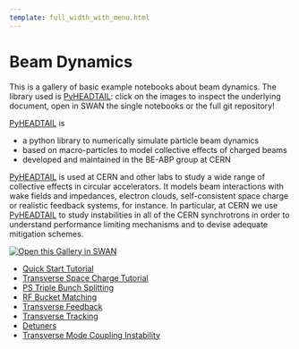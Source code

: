 ```yaml
---
template: full_width_with_menu.html
---
```


# Beam Dynamics

This is a gallery of basic example notebooks about beam dynamics. The library used is [PyHEADTAIL][pyheadtail]: click on the images to inspect the underlying document, open in SWAN the single notebooks or the full git repository!

[PyHEADTAIL][pyheadtail] is

- a python library to numerically simulate particle beam dynamics
- based on macro-particles to model collective effects of charged beams
- developed and maintained in the BE-ABP group at CERN

[PyHEADTAIL][pyheadtail] is used at CERN and other labs to study a wide range of collective effects in circular accelerators. It models beam interactions with wake fields and impedances, electron clouds, self-consistent space charge or realistic feedback systems, for instance. In particular, at CERN we use [PyHEADTAIL][pyheadtail] to study instabilities in all of the CERN synchrotrons in order to understand performance limiting mechanisms and to devise adequate mitigation schemes.

[<img class="open_in_swan" data-path="beams_dynamics" alt="Open this Gallery in SWAN" src="https://swanserver.web.cern.ch/swanserver/images/badge_swan_white_150.png">][gallery_url]

* [Quick Start Tutorial](beams_dynamics/Tutorial.ipynb)
* [Transverse Space Charge Tutorial](beams_dynamics/simulation_notebooks/SpaceChargeTutorial.ipynb)
* [PS Triple Bunch Splitting](beams_dynamics/simulation_notebooks/PS-TripleBunchSplitting.ipynb)
* [RF Bucket Matching](beams_dynamics/howto_notebooks/RFBucket_Matching.ipynb)
* [Transverse Feedback](beams_dynamics/simulation_notebooks/TransverseDamper.ipynb)
* [Transverse Tracking](beams_dynamics/howto_notebooks/TransverseTrackingTest.ipynb)
* [Detuners](beams_dynamics/howto_notebooks/DetunersTest.ipynb)
* [Transverse Mode Coupling Instability](beams_dynamics/simulation_notebooks/Transverse_Mode_Coupling_Instability/Transverse_Mode_Coupling_Instability.ipynb?clone_folder=True)


[pyheadtail]:https://github.com/PyCOMPLETE/PyHEADTAIL/wiki
[gallery_url]:https://cern.ch/swanserver/cgi-bin/go/?projurl=https://github.com/PyCOMPLETE/PyHEADTAIL-playground.git